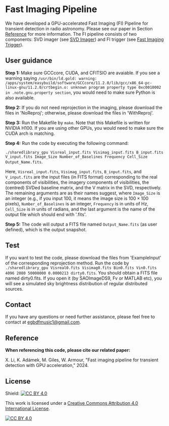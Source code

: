 # Fast Imaging Pipeline

We have developed a GPU-accelerated Fast Imaging (FI) Pipeline for transient detection in radio astronomy. Please see our paper in Section [Reference](https://github.com/egbdfX/FastImagingPipe/tree/main#reference) for more information. The FI pipeline consists of two components: SVD imager (see [SVD Imager](https://github.com/egbdfX/SVDimager)) and FI trigger (see [Fast Imaging Trigger](https://github.com/egbdfX/FastImagingTrigger)).

## User guidance

**Step 1:**
Make sure GCCcore, CUDA, and CFITSIO are avaiable. If you see a warning saying ```/usr/bin/ld.gold: warning: /apps/system/easybuild/software/GCCcore/11.2.0/lib/gcc/x86_64-pc-linux-gnu/11.2.0/crtbegin.o: unknown program property type 0xc0010002 in .note.gnu.property section```, you would need to make sure Python is also available.

**Step 2:**
If you do not need reprojection in the imaging, please download the files in 'NoReproj'; otherwise, please download the files in 'WithReproj'.

**Step 3:**
Run the Makefile by ```make```. Note that this Makefile is written for NVIDIA H100. If you are using other GPUs, you would need to make sure the CUDA arch is matching.

**Step 4:**
Run the code by executing the following command:

```./sharedlibrary_gpu Visreal_input.fits Visimag_input.fits B_input.fits V_input.fits Image_Size Number_of_Baselines Frequency Cell_Size Output_Name.fits```.

Here, ```Visreal_input.fits```, ```Visimag_input.fits```, ```B_input.fits```, and ```V_input.fits``` are the input files (in FITS format) corresponding to the real components of visibilities, the imagery components of visibilities, the (centred) SVDed baseline matrix, and the V matrix in the SVD, respectively. The remaining arguments are as their names suggest, where ```Image_Size``` is an integer (e.g., if you input 100, it means the image size is $100 \times 100$ pixels), ```Number_of_Baselines``` is an integer, ```Frequency``` is in units of Hz, ```Cell_Size``` is in units of radians, and the last argument is the name of the output file which should end with '.fits'.

**Step 5:**
The code will output a FITS file named ```Output_Name.fits``` (as user defined), which is the output snapshot.

## Test
If you want to test the code, please download the files from 'ExampleInput' of the corresponding reprojection method. Run the code by ```./sharedlibrary_gpu Visreal0.fits Visimag0.fits Bin0.fits Vin0.fits 4096 2080 50000000 0.0000213 dirty0.fits```. You should obtain a FITS file named dirty0.fits. If you open it (by SAOImageDS9, Fv or MATLAB etc), you will see a simulated sky brightness distribution of regular distributed sources. 

## Contact
If you have any questions or need further assistance, please feel free to contact at [egbdfmusic1@gmail.com](mailto:egbdfmusic1@gmail.com).

## Reference

**When referencing this code, please cite our related paper:**

X. Li, K. Adámek, M. Giles, W. Armour, "Fast imaging pipeline for transient detection with GPU acceleration," 2024.

## License

Shield: [![CC BY 4.0][cc-by-shield]][cc-by]

This work is licensed under a
[Creative Commons Attribution 4.0 International License][cc-by].

[![CC BY 4.0][cc-by-image]][cc-by]

[cc-by]: http://creativecommons.org/licenses/by/4.0/
[cc-by-image]: https://i.creativecommons.org/l/by/4.0/88x31.png
[cc-by-shield]: https://img.shields.io/badge/License-CC%20BY%204.0-lightgrey.svg
